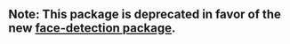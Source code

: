 ## Note: This package is deprecated in favor of the new [face-detection package]([https://github.com/tensorflow/tfjs-models/blob/master/pose-detection](https://github.com/tensorflow/tfjs-models/tree/master/pose-detection)).
